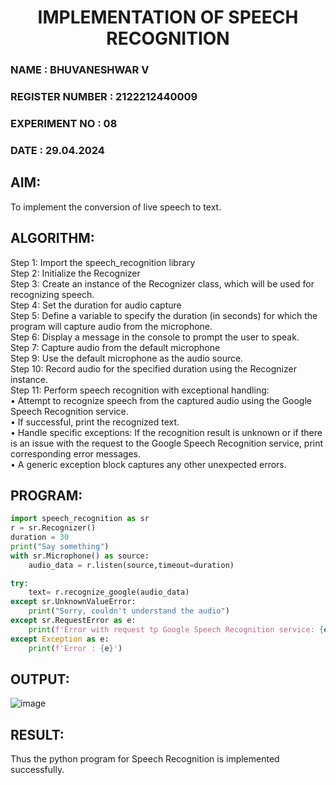 <H1 ALIGN=CENTER> IMPLEMENTATION OF SPEECH RECOGNITION </H1>
<H3> NAME : BHUVANESHWAR V</H3>
<H3> REGISTER NUMBER : 2122212440009 </H3>
<H3>EXPERIMENT NO : 08 </H3>
<H3>DATE  : 29.04.2024 </H3>

## AIM:
To implement the conversion of live speech to text.

## ALGORITHM:
Step 1: Import the speech_recognition library<Br>
Step 2: Initialize the Recognizer<Br>
Step 3: Create an instance of the Recognizer class, which will be used for recognizing speech.<Br>
Step 4: Set the duration for audio capture<Br>
Step 5: Define a variable to specify the duration (in seconds) for which the program will capture audio from the microphone.<Br>
Step 6: Display a message in the console to prompt the user to speak.<Br>
Step 7: Capture audio from the default microphone<Br>
Step 9: Use the default microphone as the audio source.<Br>
Step 10: Record audio for the specified duration using the Recognizer instance.<Br>
Step 11: Perform speech recognition with exceptional handling:<Br>
•	Attempt to recognize speech from the captured audio using the Google Speech Recognition service.<Br>
•	If successful, print the recognized text.<Br>
•	Handle specific exceptions: If the recognition result is unknown or if there is an issue with the request to the Google Speech Recognition service, print corresponding error messages.<Br>
•	A generic exception block captures any other unexpected errors.<Br>

## PROGRAM:
```python
import speech_recognition as sr
r = sr.Recognizer()
duration = 30
print("Say something")
with sr.Microphone() as source:
    audio_data = r.listen(source,timeout=duration)

try:
    text= r.recognize_google(audio_data)
except sr.UnknownValueError:
    print("Sorry, couldn't understand the audio")
except sr.RequestError as e:
    print(f'Error with request tp Google Speech Recognition service: {e}')
except Exception as e:
    print(f'Error : {e}')

```

## OUTPUT:
![image](https://github.com/Shrruthilaya-Gangadaran/Ex-8--AAI/assets/93427705/8d8a5a9d-f09a-4410-b725-7e6bae6c9f6f)


## RESULT:
Thus the python program for Speech Recognition is implemented successfully.
